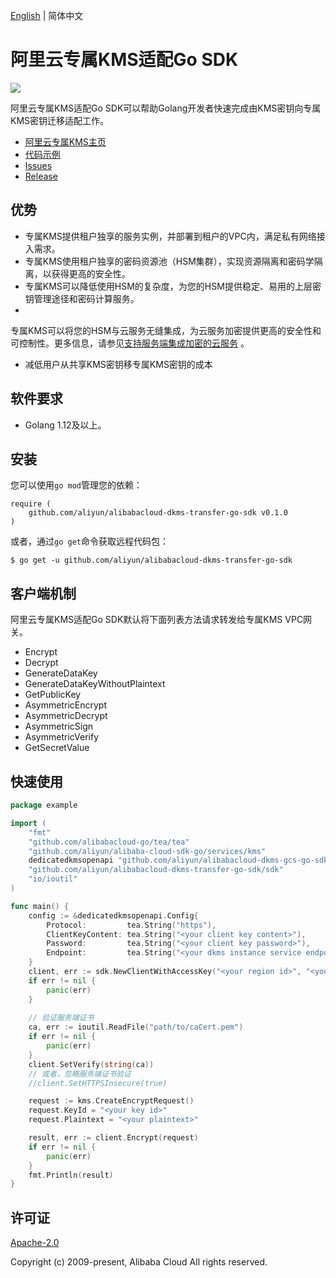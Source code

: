 [English](README.md) | 简体中文

# 阿里云专属KMS适配Go SDK

![](https://aliyunsdk-pages.alicdn.com/icons/AlibabaCloud.svg)

阿里云专属KMS适配Go SDK可以帮助Golang开发者快速完成由KMS密钥向专属KMS密钥迁移适配工作。

- [阿里云专属KMS主页](https://help.aliyun.com/document_detail/311016.html)
- [代码示例](/examples)
- [Issues](https://github.com/aliyun/alibabacloud-dkms-transfer-go-sdk/issues)
- [Release](https://github.com/aliyun/alibabacloud-dkms-transfer-go-sdk/releases)

## 优势

* 专属KMS提供租户独享的服务实例，并部署到租户的VPC内，满足私有网络接入需求。
* 专属KMS使用租户独享的密码资源池（HSM集群），实现资源隔离和密码学隔离，以获得更高的安全性。
* 专属KMS可以降低使用HSM的复杂度，为您的HSM提供稳定、易用的上层密钥管理途径和密码计算服务。
*
专属KMS可以将您的HSM与云服务无缝集成，为云服务加密提供更高的安全性和可控制性。更多信息，请参见[支持服务端集成加密的云服务](https://help.aliyun.com/document_detail/141499.htm?#concept-2318937)
。
* 减低用户从共享KMS密钥移专属KMS密钥的成本

## 软件要求

- Golang 1.12及以上。

## 安装

您可以使用`go mod`管理您的依赖：

```
require (
	github.com/aliyun/alibabacloud-dkms-transfer-go-sdk v0.1.0
)
```

或者，通过`go get`命令获取远程代码包：

```
$ go get -u github.com/aliyun/alibabacloud-dkms-transfer-go-sdk
```

## 客户端机制
阿里云专属KMS适配Go SDK默认将下面列表方法请求转发给专属KMS VPC网关。

* Encrypt
* Decrypt
* GenerateDataKey
* GenerateDataKeyWithoutPlaintext
* GetPublicKey
* AsymmetricEncrypt
* AsymmetricDecrypt
* AsymmetricSign
* AsymmetricVerify
* GetSecretValue

## 快速使用

```go
package example

import (
	"fmt"
	"github.com/alibabacloud-go/tea/tea"
	"github.com/aliyun/alibaba-cloud-sdk-go/services/kms"
	dedicatedkmsopenapi "github.com/aliyun/alibabacloud-dkms-gcs-go-sdk/openapi"
	"github.com/aliyun/alibabacloud-dkms-transfer-go-sdk/sdk"
	"io/ioutil"
)

func main() {
	config := &dedicatedkmsopenapi.Config{
		Protocol:         tea.String("https"),
		ClientKeyContent: tea.String("<your client key content>"),
		Password:         tea.String("<your client key password>"),
		Endpoint:         tea.String("<your dkms instance service endpoint>"),
	}
	client, err := sdk.NewClientWithAccessKey("<your region id>", "<your access key id>", "<your access key secret>", config)
	if err != nil {
		panic(err)
	}
	
	// 验证服务端证书
	ca, err := ioutil.ReadFile("path/to/caCert.pem")
	if err != nil {
		panic(err)
	}
	client.SetVerify(string(ca))
	// 或者，忽略服务端证书验证
	//client.SetHTTPSInsecure(true)

	request := kms.CreateEncryptRequest()
	request.KeyId = "<your key id>"
	request.Plaintext = "<your plaintext>"

	result, err := client.Encrypt(request)
	if err != nil {
		panic(err)
	}
	fmt.Println(result)
}

```

## 许可证

[Apache-2.0](http://www.apache.org/licenses/LICENSE-2.0)

Copyright (c) 2009-present, Alibaba Cloud All rights reserved.
